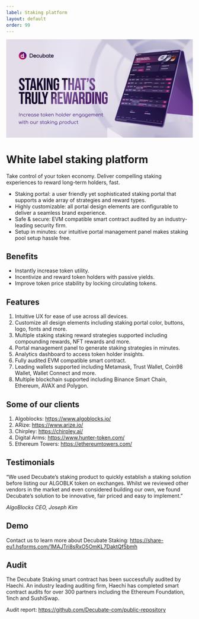 ```yaml
---
label: Staking platform
layout: default
order: 99
---
```

![](../static/ATS-OpenGraph.png)
# White label staking platform

Take control of your token economy. Deliver compelling staking experiences to reward long-term holders, fast.

- Staking portal: a user friendly yet sophisticated staking portal that supports a wide array of strategies and reward types.
- Highly customizable: all portal design elements are configurable to deliver a seamless brand experience. 
- Safe & secure: EVM compatible smart contract audited by an industry-leading security firm.
- Setup in minutes: our intuitive portal management panel makes staking pool setup hassle free.

## Benefits
- Instantly increase token utility.
- Incentivize and reward token holders with passive yields.
- Improve token price stability by locking circulating tokens.

## Features
1. Intuitive UX for ease of use across all devices. 
2. Customize all design elements including staking portal color, buttons, logo, fonts and more. 
3. Multiple staking staking reward strategies supported including compounding rewards, NFT rewards and more.
4. Portal management panel to generate staking strategies in minutes. 
5. Analytics dashboard to access token holder insights. 
6. Fully audited EVM compatible smart contract. 
7. Leading wallets supported including Metamask, Trust Wallet, Coin98 Wallet, Wallet Connect and more. 
8. Multiple blockchain supported including Binance Smart Chain, Ethereum, AVAX and Polygon.

## Some of our clients

1. Algoblocks: https://www.algoblocks.io/ 
2. ARize: https://www.arize.io/
3. Chirpley: https://chirpley.ai/ 
4. Digital Arms: https://www.hunter-token.com/ 
5. Ethereum Towers: https://ethereumtowers.com/

## Testimonials
“We used Decubate’s staking product to quickly establish a staking solution before listing our ALGOBLK token on exchanges. Whilst we reviewed other vendors in the market and even considered building our own, we found Decubate’s solution to be innovative, fair priced and easy to implement.”

_AlgoBlocks CEO, Joseph Kim_

## Demo
Contact us to learn more about Decubate Staking: https://share-eu1.hsforms.com/1MAJTri8sRxO5OmKL7DaktQf5bmh

## Audit
The Decubate Staking smart contract has been successfully audited by Haechi. An industry leading auditing firm, Haechi has completed smart contract audits for over 300 partners including the Ethereum Foundation, 1inch and SushiSwap.

Audit report: https://github.com/Decubate-com/public-repository
